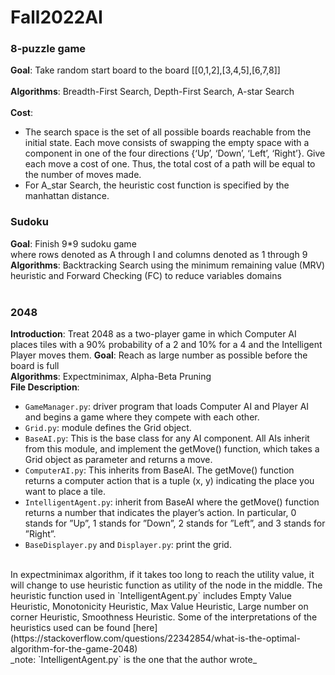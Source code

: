 # Fall2022AI
### 8-puzzle game
**Goal**: Take random start board to the board [[0,1,2],[3,4,5],[6,7,8]] <br />
<br />
**Algorithms**: Breadth-First Search, Depth-First Search, A-star Search <br />
<br />
**Cost**: 
- The search space is the set of all possible boards reachable from the initial state. Each move consists of swapping the empty space with a component in one of the four directions {‘Up’, ‘Down’, ‘Left’, ‘Right’}. Give each move a cost of one. Thus, the total cost of a path will
be equal to the number of moves made. <br />
- For A_star Search, the heuristic cost function is specified by the manhattan distance.

### Sudoku
**Goal**: Finish 9*9 sudoku game <br /> where rows denoted as A through I and columns denoted as 1 through 9
<br />
**Algorithms**: Backtracking Search using the minimum remaining value (MRV) heuristic and Forward Checking (FC) to reduce variables domains<br />
<br />

### 2048
**Introduction**: Treat 2048 as a two-player game in which Computer AI places tiles with a 90% probability of a 2 and 10% for a 4 and the Intelligent Player moves them. 
**Goal**: Reach as large number as possible before the board is full
<br />
**Algorithms**: Expectminimax, Alpha-Beta Pruning <br />
**File Description**:<br />
- `GameManager.py`: driver program that loads Computer AI and Player AI and
begins a game where they compete with each other.
- `Grid.py`: module defines the Grid object.
- `BaseAI.py`: This is the base class for any AI component. All AIs inherit from this module, and
implement the getMove() function, which takes a Grid object as parameter and returns a move.
- `ComputerAI.py`: This inherits from BaseAI. The getMove() function returns a computer
action that is a tuple (x, y) indicating the place you want to place a tile.
- `IntelligentAgent.py`: inherit from BaseAI where the getMove() function returns a number that indicates the player’s action. In particular, 0 stands for ”Up”, 1 stands for ”Down”, 2 stands for ”Left”, and 3 stands for ”Right”. 
- `BaseDisplayer.py` and `Displayer.py`: print the grid.
<br />
In expectminimax algorithm, if it takes too long to reach the utility value, it will change to use heuristic function as utility of the node in the middle. The heuristic function used in `IntelligentAgent.py` includes Empty Value Heuristic, Monotonicity Heuristic, Max Value Heuristic, Large number on corner Heuristic, Smoothness Heuristic. Some of the interpretations of the heuristics used can be found 
[here](https://stackoverflow.com/questions/22342854/what-is-the-optimal-algorithm-for-the-game-2048) <br/>
_note: `IntelligentAgent.py` is the one that the author wrote_
